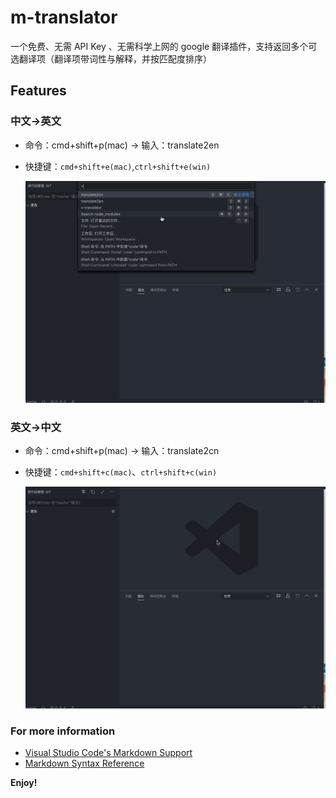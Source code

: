 # m-translator

一个免费、无需 API Key 、无需科学上网的 google 翻译插件，支持返回多个可选翻译项（翻译项带词性与解释，并按匹配度排序）

## Features

### 中文->英文

-   命令：cmd+shift+p(mac) -> 输入：translate2en

-   快捷键：`cmd+shift+e(mac)`,`ctrl+shift+e(win)`

    ![](https://raw.githubusercontent.com/tjaume/m-translator/master/img/2.gif)

### 英文->中文

-   命令：cmd+shift+p(mac) -> 输入：translate2cn
-   快捷键：`cmd+shift+c(mac)`、`ctrl+shift+c(win)`

    ![](https://raw.githubusercontent.com/tjaume/m-translator/master/img/1.gif)

### For more information

-   [Visual Studio Code's Markdown Support](http://code.visualstudio.com/docs/languages/markdown)
-   [Markdown Syntax Reference](https://help.github.com/articles/markdown-basics/)

**Enjoy!**
